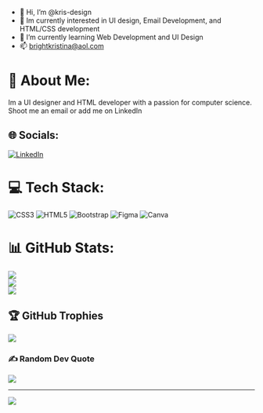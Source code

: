 - 👋 Hi, I’m @kris-design
- 👀 Im currently interested in UI design, Email Development, and HTML/CSS development 
- 🌱 I’m currently learning Web Development and UI Design
- 📫 brightkristina@aol.com

<!---
kris-design/kris-design is a ✨ special ✨ repository because its `README.md` (this file) appears on your GitHub profile.
You can click the Preview link to take a look at your changes.
--->
# 💫 About Me:
Im a UI designer and HTML developer with a passion for computer science. <br>Shoot me an email or add me on LinkedIn 


## 🌐 Socials:
[![LinkedIn](https://img.shields.io/badge/LinkedIn-%230077B5.svg?logo=linkedin&logoColor=white)](https://linkedin.com/in/http://www.linkedin.com/in/kristinabright) 


# 💻 Tech Stack:
![CSS3](https://img.shields.io/badge/css3-%231572B6.svg?style=for-the-badge&logo=css3&logoColor=white) ![HTML5](https://img.shields.io/badge/html5-%23E34F26.svg?style=for-the-badge&logo=html5&logoColor=white) ![Bootstrap](https://img.shields.io/badge/bootstrap-%23563D7C.svg?style=for-the-badge&logo=bootstrap&logoColor=white) 	![Figma](https://img.shields.io/badge/figma-%23F24E1E.svg?style=for-the-badge&logo=figma&logoColor=white) ![Canva](https://img.shields.io/badge/Canva-%2300C4CC.svg?style=for-the-badge&logo=Canva&logoColor=white)
# 📊 GitHub Stats:
![](https://github-readme-stats.vercel.app/api?username=Kris-design&theme=dark&hide_border=true&include_all_commits=true&count_private=true)<br/>
![](https://github-readme-streak-stats.herokuapp.com/?user=Kris-design&theme=dark&hide_border=true)<br/>
![](https://github-readme-stats.vercel.app/api/top-langs/?username=Kris-design&theme=dark&hide_border=true&include_all_commits=true&count_private=true&layout=compact)

## 🏆 GitHub Trophies
![](https://github-profile-trophy.vercel.app/?username=Kris-design&theme=buddhism&no-frame=false&no-bg=true&margin-w=4)

### ✍️ Random Dev Quote
![](https://quotes-github-readme.vercel.app/api?type=vetical&theme=radical)

---
[![](https://visitcount.itsvg.in/api?id=Kris-design&icon=0&color=5)](https://visitcount.itsvg.in)
